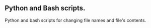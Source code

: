 Python and Bash scripts.
-------------------------

Python and bash scripts for changing file names and file's contents.
